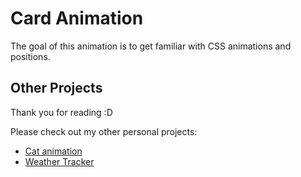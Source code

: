 # Card Animation
The goal of this animation is to get familiar with CSS animations and positions.

## Other Projects
Thank you for reading :D

Please check out my other personal projects:
- [Cat animation](https://github.com/Abdullah1tani/cat-animation)
- [Weather Tracker](https://github.com/Abdullah1tani/WeatherProject)
